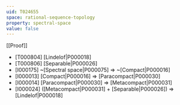 ```yaml
---
uid: T024655
space: rational-sequence-topology
property: spectral-space
value: false
---
```

[[Proof]]

* [T000804] [Lindelof|P000018]
* [T000806] [Separable|P000026]
* [I000175] ~[Spectral space|P000075] => ~[Compact|P000016]
* [I000013] [Compact|P000016] => [Paracompact|P000030]
* [I000014] [Paracompact|P000030] => [Metacompact|P000031]
* [I000024] ([Metacompact|P000031] + [Separable|P000026]) => [Lindelof|P000018]

